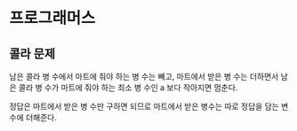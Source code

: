 # 프로그래머스

## 콜라 문제

남은 콜라 병 수에서 마트에 줘야 하는 병 수는 빼고, 마트에서 받은 병 수는 더하면서 남은 콜라 병 수가 마트에 줘야 하는 최소 병 수인 a 보다 작아지면 멈춘다.

정답은 마트에서 받은 병 수만 구하면 되므로 마트에서 받은 병수는 따로 정답을 담는 변수에 더해준다.

